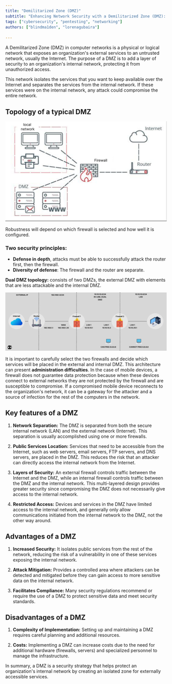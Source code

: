 ```yaml
---
title: "Demilitarized Zone (DMZ)"  
subtitle: "Enhancing Network Security with a Demilitarized Zone (DMZ): Key Concepts and Best Practices"  
tags: ["cybersecurity", "pentesting", "networking"]  
authors: ["blindma1den", "lorenagubaira"]  

---
```


A Demilitarized Zone (DMZ) in computer networks is a physical or logical network that exposes an organization's external services to an untrusted network, usually the Internet. The purpose of a DMZ is to add a layer of security to an organization's internal network, protecting it from unauthorized access.

This network isolates the services that you want to keep available over the Internet and separates the services from the internal network.  If these services were on the internal network, any attack could compromise the entire network.

## Topology of a typical DMZ

![DMZ](https://github.com/4GeeksAcademy/cybersecurity-syllabus/blob/main/assets/dmz.us.png?raw=true)

Robustness will depend on which firewall is selected and how well it is configured.

### Two security principles:

- **Defense in depth**, attacks must be able to successfully attack the router first, then the firewall.
- **Diversity of defense**: The firewall and the router are separate.

**Dual DMZ topology:** consists of two DMZs, the external DMZ with elements that are less attackable and the internal DMZ.

![DMZ typology](https://github.com/4GeeksAcademy/cybersecurity-syllabus/blob/main/assets/tipologia-dmz.png?raw=true)

It is important to carefully select the two firewalls and decide which services will be placed in the external and internal DMZ. This architecture can present **administration difficulties**. In the case of mobile devices, a firewall does not guarantee data protection because when these devices connect to external networks they are not protected by the firewall and are susceptible to compromise. If a compromised mobile device reconnects to the organization's network, it can be a gateway for the attacker and a source of infection for the rest of the computers in the network.

## Key features of a DMZ

1. **Network Separation:** The DMZ is separated from both the secure internal network (LAN) and the external network (Internet). This separation is usually accomplished using one or more firewalls.

2. **Public Services Location:** Services that need to be accessible from the Internet, such as web servers, email servers, FTP servers, and DNS servers, are placed in the DMZ. This reduces the risk that an attacker can directly access the internal network from the Internet.

3. **Layers of Security:** An external firewall controls traffic between the Internet and the DMZ, while an internal firewall controls traffic between the DMZ and the internal network. This multi-layered design provides greater security since compromising the DMZ does not necessarily give access to the internal network.

4. **Restricted Access:** Devices and services in the DMZ have limited access to the internal network, and generally only allow communications initiated from the internal network to the DMZ, not the other way around.

## Advantages of a DMZ

1. **Increased Security:** It isolates public services from the rest of the network, reducing the risk of a vulnerability in one of these services exposing the internal network.

2. **Attack Mitigation:** Provides a controlled area where attackers can be detected and mitigated before they can gain access to more sensitive data on the internal network.

3. **Facilitates Compliance:** Many security regulations recommend or require the use of a DMZ to protect sensitive data and meet security standards.

## Disadvantages of a DMZ

1. **Complexity of Implementation:** Setting up and maintaining a DMZ requires careful planning and additional resources.

2. **Costs:** Implementing a DMZ can increase costs due to the need for additional hardware (firewalls, servers) and specialized personnel to manage the infrastructure.

In summary, a DMZ is a security strategy that helps protect an organization's internal network by creating an isolated zone for externally accessible services.
